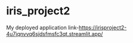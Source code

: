 # iris_project2
My deployed application link-https://irisproject2-4u7jqnvvq6sjdsfmsfc3qt.streamlit.app/
